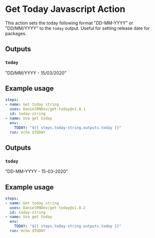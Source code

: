 # Get Today Javascript Action

This action sets the today following format "DD-MM-YYYY" or "DD/MM/YYYY" to the `today` output. Useful for setting release date for packages.

## Outputs

### `today`

"DD/MM/YYYY - 15/03/2020"

## Example usage

```yaml
steps:
- name: Get today string
  uses: DanielRNDev/get-today@v1.0.1
  id: today-string
- name: Use get today
  env:
    TODAY: "${{ steps.today-string.outputs.today }}"
  run: echo $TODAY
```

## Outputs

### `today`

"DD-MM-YYYY - 15-03-2020"

## Example usage

```yaml
steps:
- name: Get today string
  uses: DanielRNDev/get-today@v1.0.2
  id: today-string
- name: Use get today
  env:
    TODAY: "${{ steps.today-string.outputs.today }}"
  run: echo $TODAY
```
